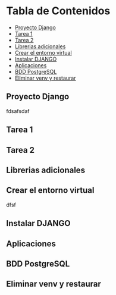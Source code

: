 # Tabla de Contenidos

- [Proyecto Django](#proyecto-django)
- [Tarea 1](#tarea-1)
- [Tarea 2](#tarea-2)
- [Librerias adicionales](#librerias-adicionales)
- [Crear el entorno virtual](#crear-el-entorno-virtual)
- [Instalar DJANGO](#instalar-django)
- [Aplicaciones](#aplicaciones)
- [BDD PostgreSQL](#bdd-postgresql)
- [Eliminar venv y restaurar](#eliminar-venv-y-restaurar)

## Proyecto Django

<!-- Contenido de la sección "Proyecto Django" -->
fdsafsdaf

















## Tarea 1

<!-- Contenido de la sección "Tarea 1" -->

## Tarea 2

<!-- Contenido de la sección "Tarea 2" -->

## Librerias adicionales

<!-- Contenido de la sección "Librerias adicionales" -->

## Crear el entorno virtual










dfsf
<!-- Contenido de la sección "Crear el entorno virtual" -->

## Instalar DJANGO

<!-- Contenido de la sección "Instalar DJANGO" -->

## Aplicaciones

<!-- Contenido de la sección "Aplicaciones" -->

## BDD PostgreSQL

<!-- Contenido de la sección "BDD PostgreSQL" -->

## Eliminar venv y restaurar

<!-- Contenido de la sección "Eliminar venv y restaurar" -->

